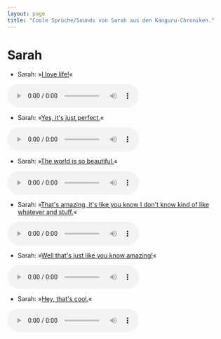 ```yaml
---
layout: page
title: "Coole Sprüche/Sounds von Sarah aus den Känguru-Chroniken."
---
```

# Sarah

- Sarah: »[I love life!](../files/sarah-i_love_life.mp3)«

<audio controls><source src='../files/sarah-i_love_life.mp3' type='audio/mpeg'></audio>

- Sarah: »[Yes, it's just perfect.](../files/sarah-yes_its_just_perfect.mp3)«

<audio controls><source src='../files/sarah-yes_its_just_perfect.mp3' type='audio/mpeg'></audio>

- Sarah: »[The world is so beautiful.](../files/sarah-the_world_is_so_beautiful.mp3)«

<audio controls><source src='../files/sarah-the_world_is_so_beautiful.mp3' type='audio/mpeg'></audio>

- Sarah: »[That's amazing, it's like you know I don't know kind of like whatever and stuff.](../files/sarah-thats_amazing_its_like_you_know_i_dont_know_kind_of_like_whatever_and_stuff.mp3)«

<audio controls><source src='../files/sarah-thats_amazing_its_like_you_know_i_dont_know_kind_of_like_whatever_and_stuff.mp3' type='audio/mpeg'></audio>

- Sarah: »[Well that's just like you know amazing!](../files/sarah-well_thats_just_like_you_know_amazing.mp3)«

<audio controls><source src='../files/sarah-well_thats_just_like_you_know_amazing.mp3' type='audio/mpeg'></audio>

- Sarah: »[Hey, that's cool.](../files/sarah-hey_thats_cool.mp3)«

<audio controls><source src='../files/sarah-hey_thats_cool.mp3' type='audio/mpeg'></audio>

